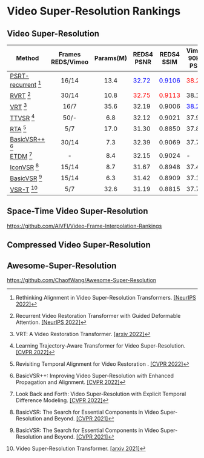 # Video Super-Resolution Rankings

## Video Super-Resolution

| Method                                                                                        | Frames REDS/Vimeo | Params(M)  | REDS4 PSNR                    | REDS4 SSIM                     | Vimeo-90K-T PSNR              | Vimeo-90K-T SSIM               | Vid4 PSNR                     | Vid4 SSIM                      |
|-----------------------------------------------------------------------------------------------|:-----------------:|:----------:|-------------------------------|--------------------------------|-------------------------------|--------------------------------|-------------------------------|--------------------------------|
| [PSRT-recurrent](https://github.com/XPixelGroup/RethinkVSRAlignment) [^1]                     |       16/14       |    13.4    | <font color=blue>32.72</font> | <font color=blue>0.9106</font> | <font color=red>38.27</font>  | <font color=red>0.9536</font>  | <font color=red>28.07</font>  | <font color=red>0.8485</font>  |
| [RVRT](https://github.com/JingyunLiang/RVRT) [^2]                                             |       30/14       |    10.8    | <font color=red>32.75</font>  | <font color=red>0.9113</font>  | 38.15                         | 0.9527                         | <font color=blue>27.99</font> | <font color=blue>0.8426</font> |
| [VRT](https://github.com/JingyunLiang/VRT) [^3]                                               |       16/7        |    35.6    | 32.19                         | 0.9006                         | <font color=blue>38.20</font> | <font color=blue>0.9530</font> | 27.93                         | 0.8425                         |
| [TTVSR](https://github.com/researchmm/TTVSR) [^4]                                             |       50/-        |    6.8     | 32.12                         | 0.9021                         | 37.92                         | 0.9526                         | 28.40                         |0.8643|
| [RTA](https://github.com/redrock303/Revisiting-Temporal-Alignment-for-Video-Restoration) [^5] |        5/7        |    17.0    | 31.30                         | 0.8850                         | 37.84                         | 0.9498                         | 27.90                         |0.8380|
| [BasicVSR++](https://github.com/ckkelvinchan/BasicVSR_PlusPlus) [^6]                          |       30/14       |    7.3     | 32.39                         | 0.9069                         | 37.79                         | 0.9500                         | 27.79                         |0.8400|
| [ETDM](https://github.com/junpan19/ETDM) [^7] |         -         |8.4|32.15|0.9024|-|-|28.81|0.8725|                                                
| [IconVSR](https://github.com/ckkelvinchan/BasicVSR-IconVSR) [^8]                              |       15/14       |    8.7     | 31.67                         | 0.8948                        | 37.47                          | 0.9476                        | 27.39                          | 0.8279                        |
| [BasicVSR](https://github.com/ckkelvinchan/BasicVSR-IconVSR) [^8]                             |       15/14       | 6.3|   31.42                       | 0.8909                        | 37.18                          | 0.9450                        | 27.24                          | 0.8251                        |
|[VSR-T](https://github.com/caojiezhang/VSR-Transformer) [^9] |5/7|32.6|31.19|0.8815|37.71|0.9494|27.36|0.8258|

## Space-Time Video Super-Resolution

https://github.com/AIVFI/Video-Frame-Interpolation-Rankings

## Compressed Video Super-Resolution

## Awesome-Super-Resolution

https://github.com/ChaofWang/Awesome-Super-Resolution

[^1]: Rethinking Alignment in Video Super-Resolution Transformers. [[NeurIPS 2022]](https://openreview.net/pdf?id=NgIf3FpcHie)
[^2]: Recurrent Video Restoration Transformer with Guided Deformable Attention. [[NeurIPS 2022]](https://openreview.net/pdf?id=GKfNB4BegL)
[^3]: VRT: A Video Restoration Transformer. [[arxiv 2022]](https://arxiv.org/pdf/2201.12288.pdf)
[^4]: Learning Trajectory-Aware Transformer for Video Super-Resolution. [[CVPR 2022]](https://openaccess.thecvf.com/content/CVPR2022/papers/Liu_Learning_Trajectory-Aware_Transformer_for_Video_Super-Resolution_CVPR_2022_paper.pdf)
[^5]: Revisiting Temporal Alignment for Video Restoration . [[CVPR 2022]](https://openaccess.thecvf.com/content/CVPR2022/papers/Zhou_Revisiting_Temporal_Alignment_for_Video_Restoration_CVPR_2022_paper.pdf)
[^6]: BasicVSR++: Improving Video Super-Resolution with Enhanced Propagation and Alignment. [[CVPR 2022]](https://openaccess.thecvf.com/content/CVPR2022/papers/Chan_BasicVSR_Improving_Video_Super-Resolution_With_Enhanced_Propagation_and_Alignment_CVPR_2022_paper.pdf)
[^7]: Look Back and Forth: Video Super-Resolution with Explicit Temporal Difference Modeling. [[CVPR 2022]](https://openaccess.thecvf.com/content/CVPR2022/papers/Isobe_Look_Back_and_Forth_Video_Super-Resolution_With_Explicit_Temporal_Difference_CVPR_2022_paper.pdf)
[^8]: BasicVSR: The Search for Essential Components in Video Super-Resolution and Beyond. [[CVPR 2021]](https://openaccess.thecvf.com/content/CVPR2021/papers/Chan_BasicVSR_The_Search_for_Essential_Components_in_Video_Super-Resolution_and_CVPR_2021_paper.pdf)
[^9]: Video Super-Resolution Transformer. [[arxiv 2021]](https://arxiv.org/pdf/2106.06847.pdf)
